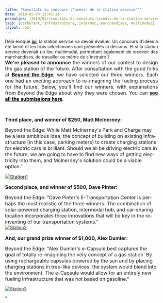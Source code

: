 ```yaml
---
title: "Résultats du concours l'avenir de la station service''"
date: 2010-05-04 11:41:11
permalink: /2010/05/resultats-du-concours-lavenir-de-la-station-service.html
tags: [carburant, Infrastructure, internet, marchandises, multimodes]
layout: post
---
```


<p style="text-align: justify"><span>Déjà évoqué <strong><a href="https://gabrielplassat.github.io/transportsdufutur/2010/04/lavenir-des-stations-services-.html" target="_blank">ici</a></strong>, la station service va devoir évoluer. Un concours d'idées a été lancé et les trois sélectionnés sont présentés ci dessous. Et si la station service devenait un lieu multimodal, permettant également de recevoir des marchandises, de travailler ou même de s'instruire ?</span><br /><font size="3"><strong><span lang="EN">We're pleased to announce</span></strong><span lang="EN"> the winners of our contest to design the gas station of the future. After consultation with the good folks at <a href="http://www.beyondtheedge.org/" target="_blank"><span class="Lienhypertexte4"><font color="#000000"><strong>Beyond the Edge</strong></font></span></a>, we have selected our three winners. Each one had an exciting approach to re-imagining the fueling process for the future. Below, you'll find our winners, with explanations from Beyond the Edge about why they were chosen. You can <a href="http://www.good.is/post/design-the-gas-station-of-the-future-submissions/"><span class="Lienhypertexte4"><font color="#000000"><strong>see all the submissions here</strong></font></span></a>.</span></font></p> <p class="MsoNormal"><span lang="EN"><font size="3"> </font></span></p> <p class="MsoNormal"><strong><span lang="EN"><font size="3">Third place, and winner of $250, Matt McInerney:</font></span></strong></p> <p class="MsoNormal"><span lang="EN"><font size="3">Beyond the Edge: While Matt McInerney's Park and Charge may be a less ambitious idea, the concept of building on existing infrastructure (in this case, parking meters) to create charging stations for electric cars is brilliant. Should we all be driving electric cars in the future, we are going to have to find new ways of getting electricity into them, and McInerney's solution could be a viable option."</font></span></p> <p class="MsoNormal"><span lang="EN"><font size="3"><a href="https://gabrielplassat.github.io/transportsdufutur/wp-content/uploads/sites/6/old/6a0120a66d2ad4970b0134805c3f22970c-pi.jpg" rel="lightbox"><img alt="Station1" border="0" class="asset asset-image at-xid-6a0120a66d2ad4970b0134805c3f22970c " src="/wp-content/uploads/sites/6/old/6a0120a66d2ad4970b0134805c3f22970c-500pi.jpg" title="Station1" /></a>  </font></span></p>  <!--more-->  <p class="MsoNormal"><strong><span lang="EN"><font size="3">Second place, and winner of $500, Dave Pinter: </font></span></strong></p> <p class="MsoNormal"><span lang="EN"><font size="3">Beyond the Edge: "Dave Pinter's E-Transportation Center is perhaps the most realistic of the three winners. The combination of solar-powered charging station, intermodal hub, and car-sharing location incorporates three innovations that will be key in the re-inventing of our transportation systems."</font></span><br /><span lang="EN"><a href="https://gabrielplassat.github.io/transportsdufutur/wp-content/uploads/sites/6/old/6a0120a66d2ad4970b0133ed2bfdd1970b-pi.jpg" rel="lightbox"><img alt="Station2" border="0" class="asset asset-image at-xid-6a0120a66d2ad4970b0133ed2bfdd1970b " src="/wp-content/uploads/sites/6/old/6a0120a66d2ad4970b0133ed2bfdd1970b-500pi.jpg" title="Station2" /></a> <br /></span><span lang="EN"><br /></span><strong><span lang="EN"><font size="3">And, our grand prize winner of $1,000, Alex Dumler:</font></span></strong></p> <p class="MsoNormal"><span lang="EN"><font size="3">Beyond the Edge: "Alex Dumler's e-Capsule best captures the goal of totally re-imagining the very concept of a gas station. By using rechargeable capsules powered by the sun and by placing charging stations in tree-like devices, the system would blend into the environment. The e-Capsule would allow for an entirely new fueling infrastructure that was not based on gasoline."</font></span></p> <p class="MsoNormal"><span lang="EN"><a href="http://awesome.good.is/transparency/usersubmissions/gas-stations-of-the-future/dumler/index.html"><span style="text-decoration: none"></span></a><a href="https://gabrielplassat.github.io/transportsdufutur/wp-content/uploads/sites/6/old/6a0120a66d2ad4970b0133ed2c00c7970b-pi.jpg" rel="lightbox"><img alt="Station3" border="0" class="asset asset-image at-xid-6a0120a66d2ad4970b0133ed2c00c7970b " src="/wp-content/uploads/sites/6/old/6a0120a66d2ad4970b0133ed2c00c7970b-500pi.jpg" title="Station3" /></a> <br /></span><span lang="EN-GB"></span></p>"
